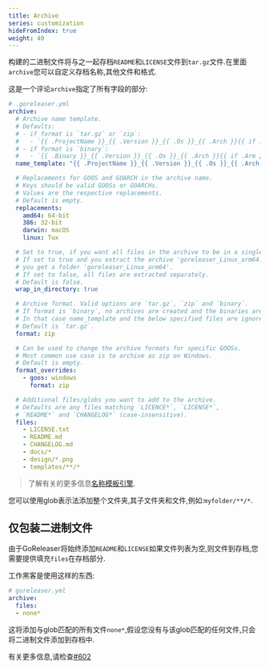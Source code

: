 ```yaml
---
title: Archive
series: customization
hideFromIndex: true
weight: 40
---
```

构建的二进制文件将与之一起存档`README`和`LICENSE`文件到`tar.gz`文件.在里面`archive`您可以自定义存档名称,其他文件和格式.

这是一个评论`archive`指定了所有字段的部分:

```yml
# .goreleaser.yml
archive:
  # Archive name template.
  # Defaults:
  # - if format is `tar.gz` or `zip`:
  #   - `{{ .ProjectName }}_{{ .Version }}_{{ .Os }}_{{ .Arch }}{{ if .Arm }}v{{ .Arm }}{{ end }}`
  # - if format is `binary`:
  #   - `{{ .Binary }}_{{ .Version }}_{{ .Os }}_{{ .Arch }}{{ if .Arm }}v{{ .Arm }}{{ end }}`
  name_template: "{{ .ProjectName }}_{{ .Version }}_{{ .Os }}_{{ .Arch }}"

  # Replacements for GOOS and GOARCH in the archive name.
  # Keys should be valid GOOSs or GOARCHs.
  # Values are the respective replacements.
  # Default is empty.
  replacements:
    amd64: 64-bit
    386: 32-bit
    darwin: macOS
    linux: Tux

  # Set to true, if you want all files in the archive to be in a single directory.
  # If set to true and you extract the archive 'goreleaser_Linux_arm64.tar.gz',
  # you get a folder 'goreleaser_Linux_arm64'.
  # If set to false, all files are extracted separately.
  # Default is false.
  wrap_in_directory: true

  # Archive format. Valid options are `tar.gz`, `zip` and `binary`.
  # If format is `binary`, no archives are created and the binaries are instead uploaded directly.
  # In that case name_template and the below specified files are ignored.
  # Default is `tar.gz`.
  format: zip

  # Can be used to change the archive formats for specific GOOSs.
  # Most common use case is to archive as zip on Windows.
  # Default is empty.
  format_overrides:
    - goos: windows
      format: zip

  # Additional files/globs you want to add to the archive.
  # Defaults are any files matching `LICENCE*`, `LICENSE*`,
  # `README*` and `CHANGELOG*` (case-insensitive).
  files:
    - LICENSE.txt
    - README.md
    - CHANGELOG.md
    - docs/*
    - design/*.png
    - templates/**/*
```

> 了解有关的更多信息[名称模板引擎](/templates).

您可以使用glob表示法添加整个文件夹,其子文件夹和文件,例如:`myfolder/**/*`.

## 仅包装二进制文件

由于GoReleaser将始终添加`README`和`LICENSE`如果文件列表为空,则文件到存档,您需要提供填充`files`在存档部分.

工作黑客是使用这样的东西:

```yaml
# goreleaser.yml
archive:
  files:
  - none*
```

这将添加与glob匹配的所有文件`none*`,假设您没有与该glob匹配的任何文件,只会将二进制文件添加到存档中.

有关更多信息,请检查[#602](https://github.com/goreleaser/goreleaser/issues/602)
